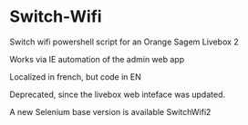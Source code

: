 Switch-Wifi
===========

Switch wifi powershell script for an Orange Sagem Livebox 2

Works via IE automation of the admin web app

Localized in french, but code in EN

Deprecated, since the livebox web inteface was updated.

A new Selenium base version is available SwitchWifi2